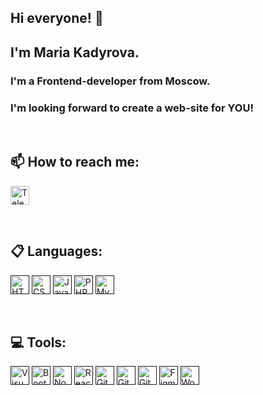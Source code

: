 ## Hi everyone! 👋

## I'm Maria Kadyrova.

### I'm a Frontend-developer from Moscow.
### I'm looking forward to create a web-site for YOU!

<br />

## 📫 How to reach me:

[<img align="space-between" height="30" alt="Telegram" src="https://img.shields.io/badge/Telegram-2CA5E0?style=for-the-badge&logo=telegram&logoColor=white" />](https://t.me/agish_m)

<br />

## 📋 Languages:

[<img align="space-between" height="30" alt="HTML5" src="https://img.shields.io/badge/html5-%23E34F26.svg?style=for-the-badge&logo=html5&logoColor=white" />]()
[<img align="space-between" height="30" alt="CSS3" src="https://img.shields.io/badge/css3-%231572B6.svg?style=for-the-badge&logo=css3&logoColor=white" />]()
[<img align="space-between" height="30" alt="JavaScript" src="https://img.shields.io/badge/javascript-%23323330.svg?style=for-the-badge&logo=javascript&logoColor=%23F7DF1E" />]()
[<img align="space-between" height="30" alt="PHP" src="https://img.shields.io/badge/php-%23777BB4.svg?style=for-the-badge&logo=php&logoColor=white" />]()
[<img align="space-between" height="30" alt="MySQL" src="https://img.shields.io/badge/mysql-%2300f.svg?style=for-the-badge&logo=mysql&logoColor=white" />]()

<br />

## 💻 Tools:

[<img align="space-between" height="30" alt="Visual Studio Code" src="https://img.shields.io/badge/Visual%20Studio%20Code-0078d7.svg?style=for-the-badge&logo=visual-studio-code&logoColor=white" />]()
[<img align="space-between" height="30" alt="Bootstrap" src="https://img.shields.io/badge/bootstrap-%238511FA.svg?style=for-the-badge&logo=bootstrap&logoColor=white" />]()
[<img align="space-between" height="30" alt="NodeJS" src="https://img.shields.io/badge/node.js-6DA55F?style=for-the-badge&logo=node.js&logoColor=white" />]()
[<img align="space-between" height="30" alt="React" src="https://img.shields.io/badge/react-%2320232a.svg?style=for-the-badge&logo=react&logoColor=%2361DAFB" />]()
[<img align="space-between" height="30" alt="Git" src="https://img.shields.io/badge/git-%23F05033.svg?style=for-the-badge&logo=git&logoColor=white" />]()
[<img align="space-between" height="30" alt="GitHub" src="https://img.shields.io/badge/github-%23121011.svg?style=for-the-badge&logo=github&logoColor=white" />]()
[<img align="space-between" height="30" alt="GitLab" src="https://img.shields.io/badge/gitlab-%23181717.svg?style=for-the-badge&logo=gitlab&logoColor=white" />]()
[<img align="space-between" height="30" alt="Figma" src="https://img.shields.io/badge/figma-%23F24E1E.svg?style=for-the-badge&logo=figma&logoColor=white" />]()
[<img align="space-between" height="30" alt="WordPress" src="https://img.shields.io/badge/WordPress-%23117AC9.svg?style=for-the-badge&logo=WordPress&logoColor=white" />]()




<!--
**agishe/agishe** is a ✨ _special_ ✨ repository because its `README.md` (this file) appears on your GitHub profile.

Here are some ideas to get you started:

- 🔭 I’m currently working on ...
- 🌱 I’m currently learning ...
- 👯 I’m looking to collaborate on ...
- 🤔 I’m looking for help with ...
- 💬 Ask me about ...
- 📫 How to reach me: ...
- 😄 Pronouns: ...
- ⚡ Fun fact: ...
-->
